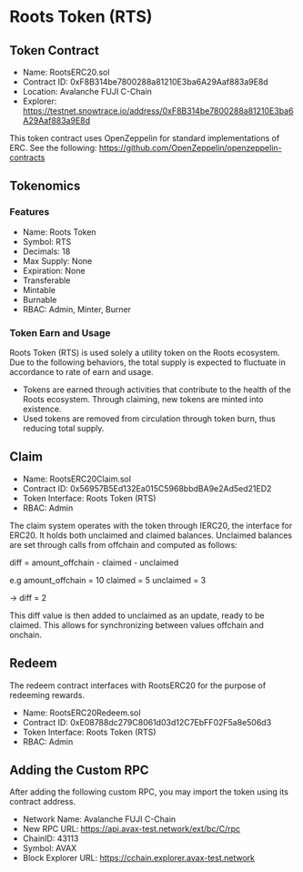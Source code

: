 # Roots Token (RTS)

## Token Contract
- Name: RootsERC20.sol
- Contract ID: 0xF8B314be7800288a81210E3ba6A29Aaf883a9E8d
- Location: Avalanche FUJI C-Chain
- Explorer: https://testnet.snowtrace.io/address/0xF8B314be7800288a81210E3ba6A29Aaf883a9E8d

This token contract uses OpenZeppelin for standard implementations of ERC.
See the following: https://github.com/OpenZeppelin/openzeppelin-contracts

## Tokenomics
### Features
- Name: Roots Token
- Symbol: RTS
- Decimals: 18
- Max Supply: None
- Expiration: None
- Transferable
- Mintable
- Burnable
- RBAC: Admin, Minter, Burner

### Token Earn and Usage
Roots Token (RTS) is used solely a utility token on the Roots ecosystem. Due to the following behaviors, the total supply is expected to fluctuate in accordance to rate of earn and usage.
- Tokens are earned through activities that contribute to the health of the Roots ecosystem. Through claiming, new tokens are minted into existence.
- Used tokens are removed from circulation through token burn, thus reducing total supply.


## Claim
- Name: RootsERC20Claim.sol
- Contract ID: 0x56957B5Ed132Ea015C5968bbdBA9e2Ad5ed21ED2
- Token Interface: Roots Token (RTS)
- RBAC: Admin

The claim system operates with the token through IERC20, the interface for ERC20. It holds both unclaimed and claimed balances. Unclaimed balances are set through calls from offchain and computed as follows:

diff = amount_offchain - claimed - unclaimed

e.g
amount_offchain = 10
claimed = 5
unclaimed = 3

-> diff = 2

This diff value is then added to unclaimed as an update, ready to be claimed. This allows for synchronizing between values offchain and onchain.


## Redeem
The redeem contract interfaces with RootsERC20 for the purpose of redeeming rewards.
- Name: RootsERC20Redeem.sol
- Contract ID: 0xE08788dc279C8061d03d12C7EbFF02F5a8e506d3
- Token Interface: Roots Token (RTS)
- RBAC: Admin


## Adding the Custom RPC
After adding the following custom RPC, you may import the token using its contract address.
- Network Name: Avalanche FUJI C-Chain
- New RPC URL: https://api.avax-test.network/ext/bc/C/rpc
- ChainID: 43113
- Symbol: AVAX
- Block Explorer URL: https://cchain.explorer.avax-test.network
